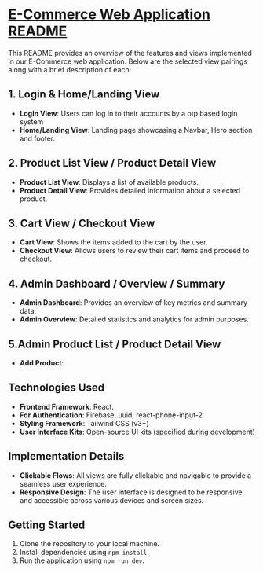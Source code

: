 # [E-Commerce Web Application README](https://repliq-react-admin.vercel.app/)

This README provides an overview of the features and views implemented in our E-Commerce web application. Below are the selected view pairings along with a brief description of each:

## 1. Login & Home/Landing View
   - **Login View**: Users can log in to their accounts by a otp based login system
   - **Home/Landing View**: Landing page showcasing a Navbar, Hero section and footer. 

## 2. Product List View / Product Detail View
   - **Product List View**: Displays a list of available products.
   - **Product Detail View**: Provides detailed information about a selected product.

## 3. Cart View / Checkout View
   - **Cart View**: Shows the items added to the cart by the user.
   - **Checkout View**: Allows users to review their cart items and proceed to checkout.

## 4. Admin Dashboard / Overview / Summary
   - **Admin Dashboard**: Provides an overview of key metrics and summary data.
   - **Admin Overview**: Detailed statistics and analytics for admin purposes.

## 5.Admin Product List / Product Detail View 
   - **Add Product**:
   
## Technologies Used
- **Frontend Framework**: React.
- **For Authentication**: Firebase, uuid, react-phone-input-2
- **Styling Framework**: Tailwind CSS (v3+)
- **User Interface Kits**: Open-source UI kits (specified during development)

## Implementation Details
- **Clickable Flows**: All views are fully clickable and navigable to provide a seamless user experience.
- **Responsive Design**: The user interface is designed to be responsive and accessible across various devices and screen sizes.

## Getting Started
1. Clone the repository to your local machine.
2. Install dependencies using `npm install`.
3. Run the application using `npm run dev`.




